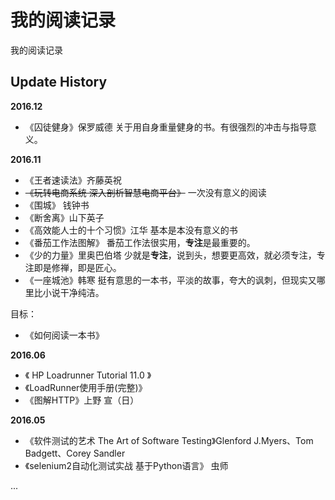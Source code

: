 # 我的阅读记录

我的阅读记录

## Update History

**2016.12**

- 《囚徒健身》保罗威德 关于用自身重量健身的书。有很强烈的冲击与指导意义。

**2016.11**

- 《王者速读法》齐藤英祝
- ~~《玩转电商系统 深入剖析智慧电商平台》~~ 一次没有意义的阅读
- 《围城》 钱钟书
- 《断舍离》山下英子
- 《高效能人士的十个习惯》江华 基本是本没有意义的书
- 《番茄工作法图解》 番茄工作法很实用，**专注**是最重要的。
- 《少的力量》里奥巴伯塔 少就是**专注**，说到头，想要更高效，就必须专注，专注即是修禅，即是匠心。
- 《一座城池》韩寒 挺有意思的一本书，平淡的故事，夸大的讽刺，但现实又哪里比小说干净纯洁。

目标：

- 《如何阅读一本书》

**2016.06**

- 《 HP Loadrunner Tutorial 11.0 》
- 《LoadRunner使用手册(完整)》
- 《图解HTTP》上野 宣（日）


**2016.05**

- 《软件测试的艺术 The Art of Software Testing》Glenford J.Myers、Tom Badgett、Corey Sandler
- 《selenium2自动化测试实战 基于Python语言》 虫师

...

